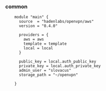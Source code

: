 <!-- Space: Projects -->
<!-- Parent: TerraformAwsOpenVpn -->
<!-- Title: Examples TerraformAwsOpenVpn -->

<!-- Label: Examples -->
<!-- Include: ./../disclaimer.md -->
<!-- Include: ac:toc -->

### common

```hcl
    module "main" {
      source  = "hadenlabs/openvpn/aws"
      version = "0.4.0"

      providers = {
        aws = aws
        template = template
        local = local
      }

      public_key = local.auth_public_key
      private_key = local.auth_private_key
      admin_user = "slovacus"
      storage_path = "~/openvpn"

    }

```

